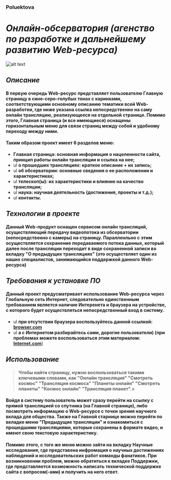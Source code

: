 ### Poluektova
# *Онлайн-обсерватория (агенство по разработке и дальнейшему развитию Web-ресурса)*
![alt text](https://new-science.ru/wp-content/uploads/2019/09/88585-12.jpg)
## *Описание*
#### **В первую очередь Wеb-ресурс представляет пользователю Главную страницу в сине-серо-голубых тонах с каринками, соответствующими основному описанию тематики всей Wеb-разработки, где ниже указана ссылка непосредственно на саму онлайн трансляцию, реализующееся на отдельной странице. Помимо этого, Главная страница (и все имеющиеся) оснащены горизонтальным меню для связи страниц между собой и удобному переходу между ними.** 
#### **Таким образом проект имеет 6 разделов меню:** 
- **Главная страница: основная информация о нацеленности сайта, принцип
работы онлайн трансляции и ссылка на нее;** 
- ul **о прошедших трансляциях: краткое описание + их запись;** 
- ul **об обсерватории: основные сведения о ее расположении и
характеристиках;** 
- ul **телескоп(ы): их характеристики и влияние на качество трансляции;** 
- ul **наука: научная деятельность (достижения, проекты и т.д.);** 
- ul **контакты.** 
## *Технологии в проекте*
#### **Данный Wеb-продукт оснащен сервисом онлайн трансляций, осуществляющий передачу видеопотока из обсерватории (непосредственно с камеры) на страницу. Паралленльно с этим осуществляется сохранение передаваемого потока данных, который далее после трансляции переходит в виде сохраненной записи во вкладку "О предыдущих трансляциях" (это осуществляет один из наших специалистов, занимающийся поддержкой данного  Wеb-ресурса)**
## *Требования к установке ПО*
 #### **Данный проект предусматривает использование Web-ресурса через Глобальную сеть Интернет, следовательно единственным требованием является наличие Интеренета и браузера на устройстве, с которого будет осуществляться непосредственный вход в систему.**
- ul **при отсутствии браузера воспользуйтесь данной ссылкой: [browser.com](https://allbrowsers.ru/)**
- ul **а с Интернетом разбирайтесь сами, дорогие пользователи) (при проблемах можете воспользоваться этим материалом:  [Internet.com](https://habr.com/ru/post/531082/)**)
## *Использование*
> #### **Чтобы найти страницу, нужно воспользоваться такими ключевыми словами, как "Онлайн трансляция" "Смотреть космос" "Трансляция космоса" "Планеты онлайн" "Смотреть планеты" "Космос онлайн" "Трансляция планет".**> 
#### **Войдя в систему пользователь может сразу перейти на ссылку с прямой трансляцией со спутника (на Главной странице), либо посмотреть информацию о Wеb-ресурсе с точки зрения научного вклада для общества. Также на Главной старнице можно перейти по вкладке меню "Предыдущие трансляции" и ознакомиться с прошедшими трансляциями, которые сохранены в формате видео, и имеют свою текстовую характеристику.**
#### **Помимо этого, с того же меню можно зайти на вкладку Научные исследования, где представена инфромация о научных достижениях наблюдений и исследовательских работ команды фанатиков. При возникновении проблем, можно обратиться к вкладке Поддержки, где представляется возможность написать технической поддержке сайта с вопросом(-ами) и получить на него ответ.**


